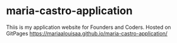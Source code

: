 # maria-castro-application

Thiis is my application website for Founders and Coders.
Hosted on GitPages https://mariaalouisaa.github.io/maria-castro-application/
